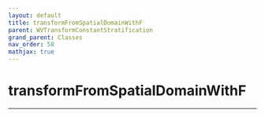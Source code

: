 ```yaml
---
layout: default
title: transformFromSpatialDomainWithF
parent: WVTransformConstantStratification
grand_parent: Classes
nav_order: 58
mathjax: true
---
```


#  transformFromSpatialDomainWithF




---

